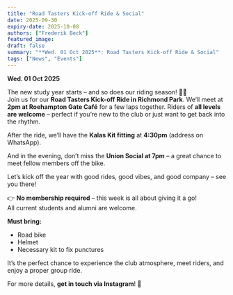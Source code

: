 ```yaml
---
title: "Road Tasters Kick-off Ride & Social"
date: 2025-09-30
expiry-date: 2025-10-08
authors: ["Frederik Beck"]  
featured_image: 
draft: false
summary: "**Wed. 01 Oct 2025**: Road Tasters Kick-off Ride & Social"
tags: ["News", "Events"]
---
```


**Wed. 01 Oct 2025**

The new study year starts – and so does our riding season! 🚴‍♂️  
Join us for our **Road Tasters Kick-off Ride in Richmond Park**. We’ll meet at **2pm at Roehampton Gate Café** for a few laps together. Riders of **all levels are welcome** – perfect if you’re new to the club or just want to get back into the rhythm.  

After the ride, we’ll have the **Kalas Kit fitting** at **4:30pm** (address on WhatsApp).  

And in the evening, don’t miss the **Union Social at 7pm** – a great chance to meet fellow members off the bike.  

Let’s kick off the year with good rides, good vibes, and good company – see you there!

👉 **No membership required** – this week is all about giving it a go!  
All current students and alumni are welcome.  

**Must bring:**  
- Road bike  
- Helmet  
- Necessary kit to fix punctures  

It’s the perfect chance to experience the club atmosphere, meet riders, and enjoy a proper group ride.  

For more details, **get in touch via Instagram**! 📲